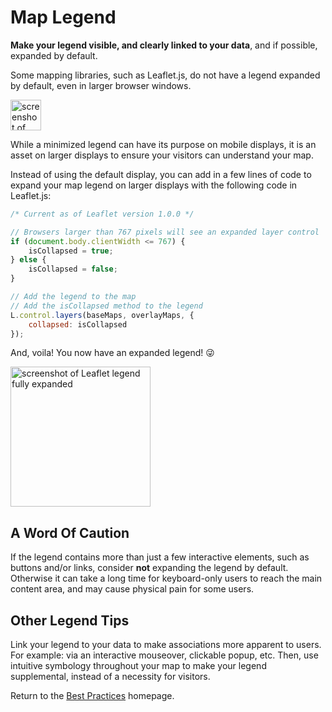 # Map Legend

**Make your legend visible, and clearly linked to your data**, and if possible, expanded by default.

Some mapping libraries, such as Leaflet.js, do not have a legend expanded by default, even in larger browser windows.

<img width="49" alt="screenshot of Leaflet legend icon unexpanded" src="https://cloud.githubusercontent.com/assets/5023024/10264296/d560dbda-69cc-11e5-96ac-6e9f9ed0c742.png">

While a minimized legend can have its purpose on mobile displays, it is an asset on larger displays to ensure your visitors can understand your map.

Instead of using the default display, you can add in a few lines of code to expand your map legend on larger displays with the following code in Leaflet.js:

```javascript
/* Current as of Leaflet version 1.0.0 */

// Browsers larger than 767 pixels will see an expanded layer control
if (document.body.clientWidth <= 767) {
    isCollapsed = true;
} else {
    isCollapsed = false;
}

// Add the legend to the map
// Add the isCollapsed method to the legend
L.control.layers(baseMaps, overlayMaps, {
  	collapsed: isCollapsed
});
```

And, voila! You now have an expanded legend! :stuck_out_tongue_winking_eye:

<img width="224" alt="screenshot of Leaflet legend fully expanded" src="https://cloud.githubusercontent.com/assets/5023024/10264291/c0d4262c-69cc-11e5-8fec-865d704e56a0.png">

## A Word Of Caution

If the legend contains more than just a few interactive elements, such as buttons and/or links, consider **not** expanding the legend by default. Otherwise it can take a long time for keyboard-only users to reach the main content area, and may cause physical pain for some users.

## Other Legend Tips
Link your legend to your data to make associations more apparent to users. For example: via an interactive mouseover, clickable popup, etc. Then, use intuitive symbology throughout your map to make your legend supplemental, instead of a necessity for visitors.

Return to the [Best Practices](../BestPractices.md) homepage.
